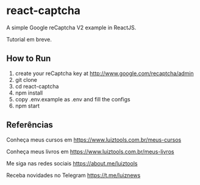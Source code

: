 # react-captcha
A simple Google reCaptcha V2 example in ReactJS.

Tutorial em breve.

## How to Run
1. create your reCaptcha key at http://www.google.com/recaptcha/admin
2. git clone
3. cd react-captcha
4. npm install
5. copy .env.example as .env and fill the configs
6. npm start

## Referências

Conheça meus cursos em https://www.luiztools.com.br/meus-cursos

Conheça meus livros em https://www.luiztools.com.br/meus-livros

Me siga nas redes sociais https://about.me/luiztools

Receba novidades no Telegram https://t.me/luiznews